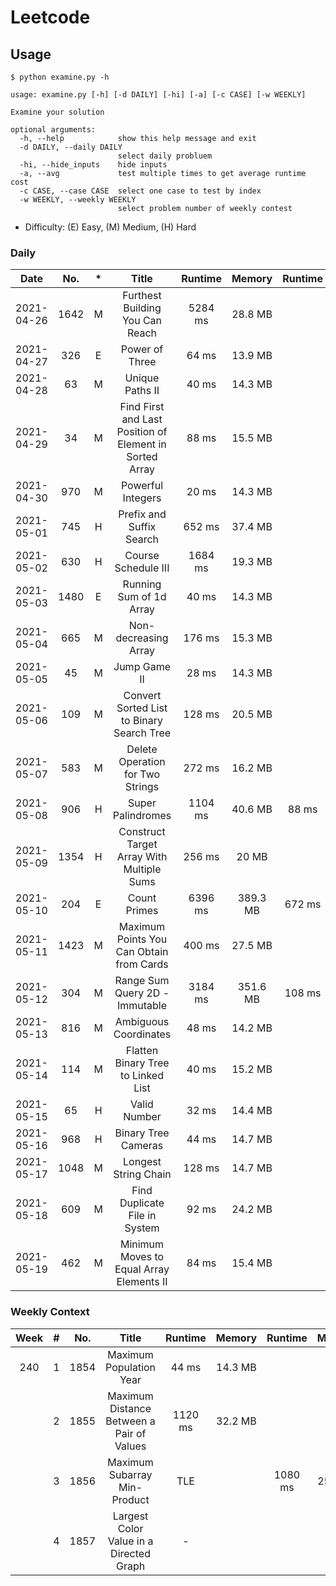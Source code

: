 # Leetcode
## Usage
```
$ python examine.py -h

usage: examine.py [-h] [-d DAILY] [-hi] [-a] [-c CASE] [-w WEEKLY]

Examine your solution

optional arguments:
  -h, --help            show this help message and exit
  -d DAILY, --daily DAILY
                        select daily probluem
  -hi, --hide_inputs    hide inputs
  -a, --avg             test multiple times to get average runtime cost
  -c CASE, --case CASE  select one case to test by index
  -w WEEKLY, --weekly WEEKLY
                        select problem number of weekly contest
```
* Difficulty: (E) Easy, (M) Medium, (H) Hard

### Daily ###
|Date      |No.  |*   |Title                                                  |Runtime|Memory  |Runtime|Memory  |
|:--------:|:---:|:--:|:-----------------------------------------------------:|:-----:|:------:|:-----:|:------:|
|2021-04-26|1642 |M   |Furthest Building You Can Reach                        |5284 ms|28.8  MB|       |        |
|2021-04-27|326  |E   |Power of Three                                         |64   ms|13.9  MB|       |        |
|2021-04-28|63   |M   |Unique Paths II                                        |40   ms|14.3  MB|       |        |
|2021-04-29|34   |M   |Find First and Last Position of Element in Sorted Array|88   ms|15.5  MB|       |        |
|2021-04-30|970  |M   |Powerful Integers                                      |20   ms|14.3  MB|       |        |
|2021-05-01|745  |H   |Prefix and Suffix Search                               |652  ms|37.4  MB|       |        |
|2021-05-02|630  |H   |Course Schedule III                                    |1684 ms|19.3  MB|       |        |
|2021-05-03|1480 |E   |Running Sum of 1d Array                                |40   ms|14.3  MB|       |        |
|2021-05-04|665  |M   |Non-decreasing Array                                   |176  ms|15.3  MB|       |        |
|2021-05-05|45   |M   |Jump Game II                                           |28   ms|14.3  MB|       |        |
|2021-05-06|109  |M   |Convert Sorted List to Binary Search Tree              |128  ms|20.5  MB|       |        |
|2021-05-07|583  |M   |Delete Operation for Two Strings                       |272  ms|16.2  MB|       |        |
|2021-05-08|906  |H   |Super Palindromes                                      |1104 ms|40.6  MB|88   ms|14.4  MB|
|2021-05-09|1354 |H   |Construct Target Array With Multiple Sums              |256  ms|20    MB|       |        |
|2021-05-10|204  |E   |Count Primes                                           |6396 ms|389.3 MB|672  ms|91.9  MB|
|2021-05-11|1423 |M   |Maximum Points You Can Obtain from Cards               |400  ms|27.5  MB|       |        |
|2021-05-12|304  |M   |Range Sum Query 2D - Immutable                         |3184 ms|351.6 MB|108  ms|17.6  MB|
|2021-05-13|816  |M   |Ambiguous Coordinates                                  |48   ms|14.2  MB|       |        |
|2021-05-14|114  |M   |Flatten Binary Tree to Linked List                     |40   ms|15.2  MB|       |        |
|2021-05-15|65   |H   |Valid Number                                           |32   ms|14.4  MB|       |        |
|2021-05-16|968  |H   |Binary Tree Cameras                                    |44   ms|14.7  MB|       |        |
|2021-05-17|1048 |M   |Longest String Chain                                   |128  ms|14.7  MB|       |        |
|2021-05-18|609  |M   |Find Duplicate File in System                          |92   ms|24.2  MB|       |        |
|2021-05-19|462  |M   |Minimum Moves to Equal Array Elements II               |84   ms|15.4  MB|       |        |


### Weekly Context ###
|Week |#    |No.  |Title                                              |Runtime|Memory  |Runtime|Memory  |
|:---:|:---:|:---:|:-------------------------------------------------:|:-----:|:------:|:-----:|:------:|
|240  |1    |1854 |Maximum Population Year                            |44   ms|14.3  MB|       |        |
|     |2    |1855 |Maximum Distance Between a Pair of Values          |1120 ms|32.2  MB|       |        |
|     |3    |1856 |Maximum Subarray Min-Product                       |TLE    |        |1080 ms|25.8  MB|
|     |4    |1857 |Largest Color Value in a Directed Graph            |-      |        |       |        |
